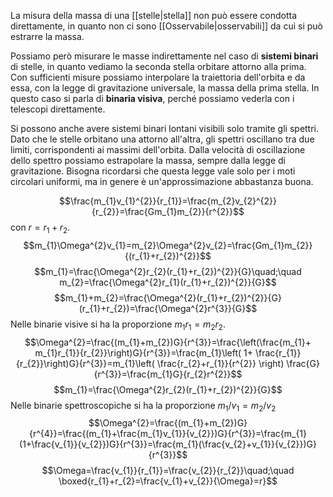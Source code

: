 La misura della massa di una [[stelle|stella]] non può essere condotta direttamente, in quanto non ci sono [[Osservabile|osservabili]] da cui si può estrarre la massa.

Possiamo però misurare le masse indirettamente nel caso di **sistemi binari** di stelle, in quanto vediamo la seconda stella orbitare attorno alla prima. Con sufficienti misure possiamo interpolare la traiettoria dell'orbita e da essa, con la legge di gravitazione universale, la massa della prima stella. In questo caso si parla di **binaria visiva**, perché possiamo vederla con i telescopi direttamente.

Si possono anche avere sistemi binari lontani visibili solo tramite gli spettri. Dato che le stelle orbitano una attorno all'altra, gli spettri oscillano tra due limiti, corrispondenti ai massimi dell'orbita. Dalla velocità di oscillazione dello spettro possiamo estrapolare la massa, sempre dalla legge di gravitazione. Bisogna ricordarsi che questa legge vale solo per i moti circolari uniformi, ma in genere è un'approssimazione abbastanza buona.

$$\frac{m_{1}v_{1}^{2}}{r_{1}}=\frac{m_{2}v_{2}^{2}}{r_{2}}=\frac{Gm_{1}m_{2}}{r^{2}}$$
con $r=r_{1}+r_{2}$.
$$m_{1}\Omega^{2}v_{1}=m_{2}\Omega^{2}v_{2}=\frac{Gm_{1}m_{2}}{(r_{1}+r_{2})^{2}}$$ $$m_{1}=\frac{\Omega^{2}r_{2}(r_{1}+r_{2})^{2}}{G}\quad;\quad m_{2}=\frac{\Omega^{2}r_{1}(r_{1}+r_{2})^{2}}{G}$$
$$m_{1}+m_{2}=\frac{\Omega^{2}(r_{1}+r_{2})^{2}}{G}(r_{1}+r_{2})=\frac{\Omega^{2}r^{3}}{G}$$
Nelle binarie visive si ha la proporzione $m_{1}r_{1}=m_{2}r_{2}$.
$$\Omega^{2}=\frac{(m_{1}+m_{2})G}{r^{3}}=\frac{\left(\frac{m_{1}+ m_{1}r_{1}}{r_{2}}\right)G}{r^{3}}=\frac{m_{1}\left( 1+ \frac{r_{1}}{r_{2}}\right)G}{r^{3}}=m_{1}\left( \frac{r_{2}+r_{1}}{r^{2}} \right) \frac{G}{r^{3}}=\frac{m_{1}G}{r_{2}r^{2}}$$
$$m_{1}=\frac{\Omega^{2}r_{2}(r_{1}+r_{2})^{2}}{G}$$
Nelle binarie spettroscopiche si ha la proporzione $m_1/v_1=m_{2}/v_{2}$ 
$$\Omega^{2}=\frac{(m_{1}+m_{2})G}{r^{4}}=\frac{(m_{1}+\frac{m_{1}v_{1}}{v_{2}})G}{r^{3}}=\frac{m_{1}(1+\frac{v_{1}}{v_{2}})G}{r^{3}}=\frac{m_{1}(\frac{v_{2}+v_{1}}{v_{2}})G}{r^{3}}$$
$$\Omega=\frac{v_{1}}{r_{1}}=\frac{v_{2}}{r_{2}}\quad;\quad \boxed{r_{1}+r_{2}=\frac{v_{1}+v_{2}}{\Omega}=r}$$
